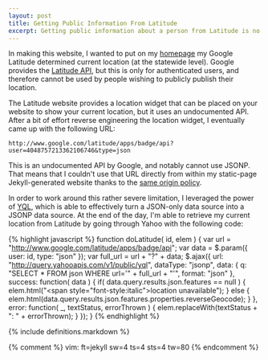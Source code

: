 ```yaml
---
layout: post
title: Getting Public Information From Latitude
excerpt: Getting public information about a person from Latitude is no simple task. Google has no public API for retrieving non-authenticated information about a person.
---
```


In making this website, I wanted to put on my [homepage](/#latitude) my Google
Latitude determined current location (at the statewide level). Google provides the
[Latitude API](http://code.google.com/apis/latitude/), but this is only for
authenticated users, and therefore cannot be used by people wishing to publicly
publish their location.

The Latitude website provides a location widget that can be placed on your
website to show your current location, but it uses an undocumented API. After a
bit of effort reverse engineering the location widget, I eventually came up with
the following URL:

	http://www.google.com/latitude/apps/badge/api?user=4048757213362106746&type=json

This is an undocumented API by Google, and notably cannot use JSONP. That
means that I couldn't use that URL directly from within my static-page
Jekyll-generated website thanks to the
[same origin policy](http://en.wikipedia.org/wiki/Same-origin_policy).

In order to work around this rather severe limitation, I leveraged the power of
[YQL](http://en.wikipedia.org/wiki/Yahoo!_query_language), which is able to
effectively turn a JSON-only data source into a JSONP data source. At the end of
the day, I'm able to retrieve my current location from Latitude by going through
Yahoo with the following code:

{% highlight javascript %}
function doLatitude( id, elem ) {
  var url = "http://www.google.com/latitude/apps/badge/api";
  var data = $.param({
    user: id,
    type: "json"
  });
  var full_url = url + "?" + data;
  $.ajax({
    url: "http://query.yahooapis.com/v1/public/yql",
    dataType: "jsonp",
    data: {
      q: "SELECT * FROM json WHERE url='" + full_url + "'",
      format: "json"
    },
    success: function( data ) {
      if( data.query.results.json.features == null ) {
        elem.html("<span style=\"font-style:italic\">location unavailable</span>");
      } else {
        elem.html(data.query.results.json.features.properties.reverseGeocode);
      }
    },
    error: function( _, textStatus, errorThrown ) {
        elem.replaceWith(textStatus + ": " + errorThrown);
    }
  });
}
{% endhighlight %}

{% include definitions.markdown %}

{% comment %}
vim: ft=jekyll sw=4 ts=4 sts=4 tw=80
{% endcomment %}
